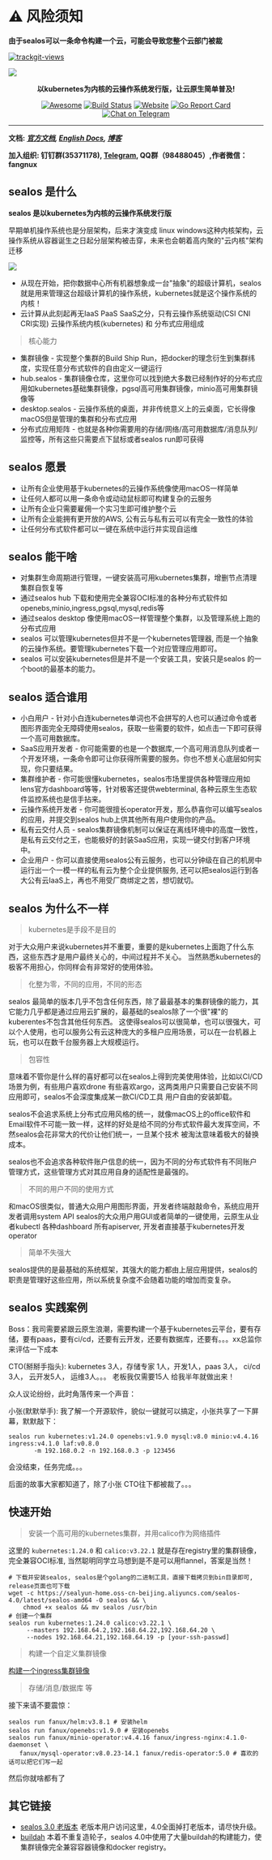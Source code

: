 # ⚠️ 风险须知

**由于sealos可以一条命令构建一个云，可能会导致您整个云部门被裁**

<a href="https://trackgit.com">
  <img src="https://us-central1-trackgit-analytics.cloudfunctions.net/token/ping/kexrkhvqjlzkdiap4zke" alt="trackgit-views" />
</a>

![](https://socialify.git.ci/fanux/sealos/image?description=1&font=Source%20Code%20Pro&forks=1&language=1&pattern=Charlie%20Brown&stargazers=1&theme=Light)

<div align="center">
  <p>
    <b>以kubernetes为内核的云操作系统发行版，让云原生简单普及!</b>
  </p>
  <p>

  [![Awesome](https://cdn.rawgit.com/sindresorhus/awesome/d7305f38d29fed78fa85652e3a63e154dd8e8829/media/badge.svg)](https://github.com/labring/sealos)
  [![Build Status](https://github.com/labring/sealos/actions/workflows/release.yml/badge.svg)](https://github.com/labring/sealos/actions)
  [![Website](https://img.shields.io/website?url=https%3A%2F%2Fpostwoman.io&logo=Postwoman)](https://sealyun.com)
  [![Go Report Card](https://goreportcard.com/badge/github.com/labring/sealos)](https://goreportcard.com/report/github.com/labring/sealos)
  [![Chat on Telegram](https://img.shields.io/badge/chat-Telegram-blueviolet?logo=Telegram)](https://t.me/gsealyun)

  </p>
</div>

---

**文档: _[官方文档](https://www.sealyun.com), [English Docs](/README_en.md), [博客](https://fuckcloudnative.io)_**

**加入组织: 钉钉群(35371178), [Telegram](https://t.me/gsealyun), QQ群（98488045）,作者微信：fangnux** 

## sealos 是什么

**sealos 是以kubernetes为内核的云操作系统发行版**

早期单机操作系统也是分层架构，后来才演变成 linux windows这种内核架构，云操作系统从容器诞生之日起分层架构被击穿，未来也会朝着高内聚的"云内核"架构迁移

![](https://user-images.githubusercontent.com/8912557/162092037-82b1fc5b-cf55-4224-8266-c1c6a989a602.png)

* 从现在开始，把你数据中心所有机器想象成一台"抽象"的超级计算机，sealos就是用来管理这台超级计算机的操作系统，kubernetes就是这个操作系统的内核！
* 云计算从此刻起再无IaaS PaaS SaaS之分，只有云操作系统驱动(CSI CNI CRI实现) 云操作系统内核(kubernetes) 和 分布式应用组成

> 核心能力

* 集群镜像 - 实现整个集群的Build Ship Run，把docker的理念衍生到集群纬度，实现任意分布式软件的自由定义一键运行
* hub.sealos - 集群镜像仓库，这里你可以找到绝大多数已经制作好的分布式应用如kubernetes基础集群镜像，pgsql高可用集群镜像，minio高可用集群镜像等
* desktop.sealos - 云操作系统的桌面，并非传统意义上的云桌面，它长得像macOS但是管理的集群和分布式应用
* 分布式应用矩阵 - 也就是各种你需要用的存储/网络/高可用数据库/消息队列/监控等，所有这些只需要点下鼠标或者sealos run即可获得

## sealos 愿景

* 让所有企业使用基于kubernetes的云操作系统像使用macOS一样简单
* 让任何人都可以用一条命令或动动鼠标即可构建复杂的云服务
* 让所有企业只需要雇佣一个实习生即可维护整个云
* 让所有企业能拥有更开放的AWS, 公有云与私有云可以有完全一致性的体验
* 让任何分布式软件都可以一键在系统中运行并实现自运维

## sealos 能干啥

* 对集群生命周期进行管理，一键安装高可用kubernetes集群，增删节点清理集群自恢复等
* 通过sealos hub 下载和使用完全兼容OCI标准的各种分布式软件如openebs,minio,ingress,pgsql,mysql,redis等
* 通过sealos desktop 像使用macOS一样管理整个集群，以及管理系统上跑的分布式应用
* sealos 可以管理kubernetes但并不是一个kubernetes管理器, 而是一个抽象的云操作系统。要管理kubernetes下载一个对应管理应用即可。
* sealos 可以安装kubernetes但是并不是一个安装工具，安装只是sealos 的一个boot的最基本的能力。

## sealos 适合谁用

* 小白用户 - 针对小白连kubernetes单词也不会拼写的人也可以通过命令或者图形界面完全无障碍使用sealos，获取一些需要的软件，如点击一下即可获得一个高可用数据库。
* SaaS应用开发者 - 你可能需要的也是一个数据库,一个高可用消息队列或者一个开发环境，一条命令即可让你获得所需要的服务。你也不想关心底层如何实现，你只要结果。
* 集群维护者 - 你可能很懂kubernetes，sealos市场里提供各种管理应用如lens官方dashboard等等，针对极客还提供webterminal, 各种云原生生态软件监控系统也是信手拈来。
* 云操作系统开发者 - 你可能很擅长operator开发，那么恭喜你可以编写sealos的应用，并提交到sealos hub上供其他所有用户使用你的产品。
* 私有云交付人员 - sealos集群镜像机制可以保证在离线环境中的高度一致性，是私有云交付之王，也能极好的封装SaaS应用，实现一键交付到客户环境中。
* 企业用户 - 你可以直接使用sealos公有云服务，也可以分钟级在自己的机房中运行出一个一模一样的私有云为整个企业提供服务, 还可以把sealos运行到各大公有云IaaS上，再也不用受厂商绑定之苦，想切就切。

## sealos 为什么不一样

> kubernetes是手段不是目的

对于大众用户来说kubernetes并不重要，重要的是kubernetes上面跑了什么东西，这些东西才是用户最终关心的，中间过程并不关心。
当然熟悉kubernetes的极客不用担心，你同样会有非常好的使用体验。

> 化整为零，不同的应用，不同的形态

sealos 最简单的版本几乎不包含任何东西，除了最最基本的集群镜像的能力，其它能力几乎都是通过应用云扩展的，最基础的sealos除了一个很"裸"的kuberentes不包含其他任何东西。
这使得sealos可以很简单，也可以很强大，可以个人使用，也可以服务公有云这种庞大的多租户应用场景，可以在一台机器上玩，也可以在数千台服务器上大规模运行。

> 包容性

意味着不管你是什么样的喜好都可以在sealos上得到完美使用体验，比如以CI/CD场景为例，有些用户喜欢drone 有些喜欢argo，这两类用户只需要自己安装不同应用即可，sealos不会深度集成某一款CI/CD工具
用户自由的安装卸载。

sealos不会追求系统上分布式应用风格的统一，就像macOS上的office软件和Email软件不可能一致一样，这样的好处是给不同的分布式软件最大发挥空间，不然sealos会花非常大的代价让他们统一，一旦某个技术
被淘汰意味着极大的替换成本。

sealos也不会追求各种软件账户信息的统一，因为不同的分布式软件有不同账户管理方式，这些管理方式对其应用自身的适配性是最强的。

> 不同的用户不同的使用方式

和macOS很类似，普通大众用户用图形界面，开发者终端敲敲命令，系统应用开发者调用system API
sealos的大众用户用GUI或者简单的一键使用，云原生从业者kubectl 各种dashboard 所有apiserver, 开发者直接基于kubernetes开发operator

> 简单不失强大

sealos提供的是最基础的系统框架，其强大的能力都由上层应用提供，sealos的职责是管理好这些应用，所以系统复杂度不会随着功能的增加而变复杂。

## sealos 实践案例

Boss：我司需要紧跟云原生浪潮，需要构建一个基于kubernetes云平台，要有存储，要有paas，要有ci/cd，还要有云开发，还要有数据库，还要有。。。xx总监你来评估一下成本

CTO(掰掰手指头): kubernetes 3人，存储专家 1人，开发1人，paas 3人， ci/cd 3人， 云开发5人， 运维3人。。。  老板我仅需要15人 给我半年就做出来！

众人议论纷纷，此时角落传来一个声音：

小张(默默举手): 我了解一个开源软件，貌似一键就可以搞定，小张共享了一下屏幕，默默敲下：

```shell script
sealos run kubernetes:v1.24.0 openebs:v1.9.0 mysql:v8.0 minio:v4.4.16 ingress:v4.1.0 laf:v0.8.0
       -m 192.168.0.2 -n 192.168.0.3 -p 123456
```

会没结束，任务完成。。。

后面的故事大家都知道了，除了小张 CTO往下都被裁了。。。

## 快速开始

> 安装一个高可用的kubernetes集群，并用calico作为网络插件

这里的 `kubernetes:1.24.0` 和 `calico:v3.22.1` 就是存在registry里的集群镜像，完全兼容OCI标准, 当然聪明同学立马想到是不是可以用flannel，答案是当然！

```shell script
# 下载并安装sealos, sealos是个golang的二进制工具，直接下载拷贝到bin目录即可, release页面也可下载
wget -c https://sealyun-home.oss-cn-beijing.aliyuncs.com/sealos-4.0/latest/sealos-amd64 -O sealos && \
    chmod +x sealos && mv sealos /usr/bin
# 创建一个集群
sealos run kubernetes:1.24.0 calico:v3.22.1 \
     --masters 192.168.64.2,192.168.64.22,192.168.64.20 \
     --nodes 192.168.64.21,192.168.64.19 -p [your-ssh-passwd]
```

> 构建一个自定义集群镜像

[构建一个ingress集群镜像](https://github.com/labring/sealos/blob/main/docs/4.0/build-example-ingress-helm.md)

> 存储/消息/数据库 等

接下来请不要震惊：

```shell script
sealos run fanux/helm:v3.8.1 # 安装helm
sealos run fanux/openebs:v1.9.0 # 安装openebs
sealos run fanux/minio-operator:v4.4.16 fanux/ingress-nginx:4.1.0-daemonset \
   fanux/mysql-operator:v8.0.23-14.1 fanux/redis-operator:5.0 # 喜欢的话可以把它们写一起
```

然后你就啥都有了

## 其它链接

* [sealos 3.0 老版本](https://github.com/labring/sealos/tree/release-v3.3.9#readme) 老版本用户访问这里，4.0全面掉打老版本，请尽快升级。
* [buildah](https://github.com/containers/buildah) 本着不重复造轮子，sealos 4.0中使用了大量buildah的构建能力，使集群镜像完全兼容容器镜像和docker registry。